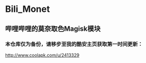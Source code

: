 # Bili_Monet

## 哔哩哔哩的莫奈取色Magisk模块

### 本仓库仅为备份，请移步至我的酷安主页获取第一时间更新：
http://www.coolapk.com/u/2413329

